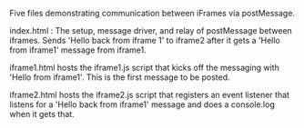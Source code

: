 Five files demonstrating communication between iFrames via postMessage.

index.html : The setup, message driver, and relay of postMessage between iframes. Sends 'Hello back from iframe 1' to iframe2 after it gets a 'Hello from iframe1' message from iframe1.

iframe1.html hosts the iframe1.js script that kicks off the messaging with 'Hello from iframe1'. This is the first message to be posted.

iframe2.html hosts the iframe2.js script that registers an event listener that listens for a 'Hello back from iframe1' message and does a console.log when it gets that.


